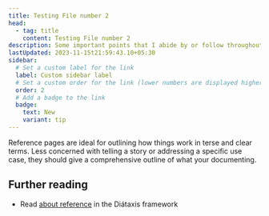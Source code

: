 ```yaml
---
title: Testing File number 2
head:
  - tag: title
    content: Testing File number 2
description: Some important points that I abide by or follow throughout my Workflow
lastUpdated: 2023-11-15t21:59:43.10+05:30
sidebar:
  # Set a custom label for the link
  label: Custom sidebar label
  # Set a custom order for the link (lower numbers are displayed higher up)
  order: 2
  # Add a badge to the link
  badge:
    text: New
    variant: tip
---
```


Reference pages are ideal for outlining how things work in terse and clear terms.
Less concerned with telling a story or addressing a specific use case, they should give a comprehensive outline of what your documenting.

## Further reading

- Read [about reference](https://diataxis.fr/reference/) in the Diátaxis framework
